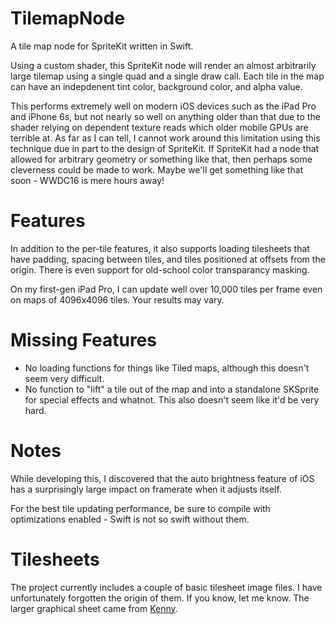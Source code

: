 # TilemapNode
A tile map node for SpriteKit written in Swift.

Using a custom shader, this SpriteKit node will render an almost arbitrarily large tilemap
using a single quad and a single draw call. Each tile in the map can have an indepdenent
tint color, background color, and alpha value.

This performs extremely well on modern iOS devices such as the iPad Pro and iPhone 6s, but
not nearly so well on anything older than that due to the shader relying on dependent texture
reads which older mobile GPUs are terrible at. As far as I can tell, I cannot work around this
limitation using this technique due in part to the design of SpriteKit. If SpriteKit had a node
that allowed for arbitrary geometry or something like that, then perhaps some cleverness could
be made to work. Maybe we'll get something like that soon - WWDC16 is mere hours away!

# Features

In addition to the per-tile features, it also supports loading tilesheets that have padding,
spacing between tiles, and tiles positioned at offsets from the origin. There is even support
for old-school color transparancy masking.

On my first-gen iPad Pro, I can update well over 10,000 tiles per frame even on maps of
4096x4096 tiles. Your results may vary.

# Missing Features

* No loading functions for things like Tiled maps, although this doesn't seem very difficult.
* No function to "lift" a tile out of the map and into a standalone SKSprite for special effects and whatnot. This also doesn't seem like it'd be very hard.

# Notes

While developing this, I discovered that the auto brightness feature of iOS has a surprisingly
large impact on framerate when it adjusts itself.

For the best tile updating performance, be sure to compile with optimizations enabled - Swift
is not so swift without them.

# Tilesheets

The project currently includes a couple of basic tilesheet image files. I have unfortunately forgotten the origin of them. If you know, let me know.
The larger graphical sheet came from [Kenny](http://kenney.nl/assets/roguelike-rpg-pack).
